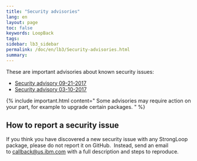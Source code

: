 ```yaml
---
title: "Security advisories"
lang: en
layout: page
toc: false
keywords: LoopBack
tags:
sidebar: lb3_sidebar
permalink: /doc/en/lb3/Security-advisories.html
summary:
---
```


These are important advisories about known security issues:

*   [Security advisory 09-21-2017](Security-advisory-09-21-2017.html)
*   [Security advisory 03-10-2017](Security-advisory-03-10-2017.html)

{% include important.html content="
Some advisories may require action on your part, for example to upgrade certain packages.
" %}

## How to report a security issue

If you think you have discovered a new security issue with any StrongLoop package, please do not report it on GitHub.  Instead, send an email to [callback@us.ibm.com](mailto:callback@us.ibm.com) with a full description and steps to reproduce.
